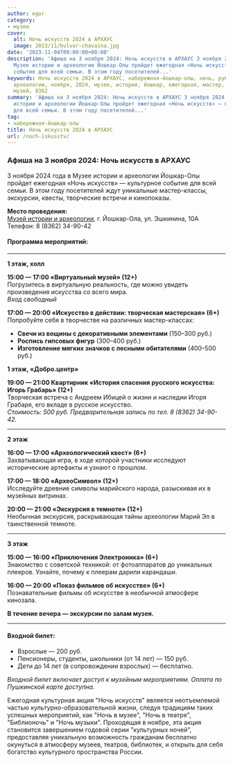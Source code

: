 ```yaml
---
author: egor
category:
- музеи
cover:
  alt: Ночь искусств 2024 в АРХАУС
  image: 2023/11/bulvar-chavaina.jpg
date: '2023-11-04T09:00:00+00:00'
description: 'Афиша на 3 ноября 2024: Ночь искусств в АРХАУС 3 ноября 2024 года в
  Музее истории и археологии Йошкар-Олы пройдет ежегодная «Ночь искусств» — культурное
  событие для всей семьи. В этом году посетителей...'
keywords: Ночь искусств 2024 в АРХАУС, набережная-йошкар-олы, ночь, руб, этаж, искусств,
  археологии, ноября, 2024, музее, истории, йошкар, ежегодная, мастер, экскурсии,
  музей, 8362
summary: 'Афиша на 3 ноября 2024: Ночь искусств в АРХАУС 3 ноября 2024 года в Музее
  истории и археологии Йошкар-Олы пройдет ежегодная «Ночь искусств» — культурное событие
  для всей семьи. В этом году посетителей...'
tag:
- набережная-йошкар-олы
title: Ночь искусств 2024 в АРХАУС
url: /noch-iskusstv/
---
```


### Афиша на 3 ноября 2024: Ночь искусств в АРХАУС

3 ноября 2024 года в Музее истории и археологии Йошкар-Олы пройдет ежегодная «Ночь искусств» — культурное событие для всей семьи. В этом году посетителей ждут уникальные мастер-классы, экскурсии, квесты, творческие встречи и кинопоказы.

**Место проведения:**  
[Музей истории и археологии](/arhaus/), г. Йошкар-Ола, ул. Эшкинина, 10А  
Телефон: 8 (8362) 34-90-42

#### Программа мероприятий:

* * *

**1 этаж, холл**

**15:00 — 17:00 «Виртуальный музей» (12+)**  
Погрузитесь в виртуальную реальность, где можно увидеть произведения искусства со всего мира.  
_Вход свободный_

**17:00 — 20:00 «Искусство в действии: творческая мастерская» (6+)**  
Попробуйте себя в творчестве на различных мастер-классах:

- **Свечи из вощины с декоративными элементами** (150–300 руб.)
- **Роспись гипсовых фигур** (300–400 руб.)
- **Изготовление мягких значков с лесными обитателями** (400–500 руб.)

**1 этаж, «Добро.центр»**

**19:00 — 21:00 Квартирник «История спасения русского искусства: Игорь Грабарь» (12+)**  
Творческая встреча с Андреем Ибицей о жизни и наследии Игоря Грабаря, его вкладе в русское искусство.  
_Стоимость: 500 руб. Предварительная запись по тел. 8 (8362) 34-90-42._

* * *

**2 этаж**

**16:00 — 17:00 «Археологический квест» (6+)**  
Захватывающая игра, в ходе которой участники исследуют исторические артефакты и узнают о прошлом.

**17:00 — 18:00 «АрхеоСимвол» (12+)**  
Исследуйте древние символы марийского народа, разыскивая их в музейных витринах.

**20:00 — 21:00 «Экскурсия в темноте» (12+)**  
Необычная экскурсия, раскрывающая тайны археологии Марий Эл в таинственной темноте.

* * *

**3 этаж**

**15:00 — 16:00 «Приключения Электроника» (6+)**  
Знакомство с советской техникой: от фотоаппаратов до уникальных плееров. Узнайте, почему к плеерам дарили карандаши.

**16:00 — 20:00 «Показ фильмов об искусстве» (6+)**  
Познавательные фильмы об искусстве в необычной атмосфере кинозала.

**В течение вечера — экскурсии по залам музея.**

* * *

#### Входной билет:

- Взрослые — 200 руб.
- Пенсионеры, студенты, школьники (от 14 лет) — 150 руб.
- Дети до 14 лет (в сопровождении взрослых) — бесплатно.

_Входной билет включает доступ к музейным мероприятиям. Оплата по Пушкинской карте доступна._

Ежегодная культурная акция "Ночь искусств" является неотъемлемой частью культурно-образовательной жизни, следуя традициям таких успешных мероприятий, как "Ночь в музее", "Ночь в театре", "Библионочь" и "Ночь музыки". Проходящая в ноябре, эта акция становится завершением годовой серии "культурных ночей", предоставляя уникальную возможность гражданам бесплатно окунуться в атмосферу музеев, театров, библиотек, и открыть для себя богатство культурного пространства России.